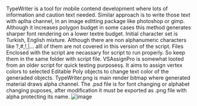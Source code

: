 TypeWriter is a tool for mobile contend development where lots of information and caution text needed. Similar approach is to write those text with aplha channel, in an image editting package like photoshop or gimp.
Although it increases polygon budget in some cases this method generates sharper font rendering on a lower textre budget.
Initial character set is Turkish, English mixture. Although there are  non alphanumeric characters like ?,#,!,|...  alll of them are not covered in this version of the script.
Files Enclosed with the script are necassary for script to run properly. So keep them in the same folder with script file.
VSAssignPro is somewhat looted from an older script for quick testing purposesş. It aims to assign vertex colors to selected Editable Poly objects to change text color of the generaded objects.
TypeWriter.png is main render bitmap where generated material draws alpha channel.
The .psd file is for font changing or alphabet changing puposes, after modification it must be exported as .png file with alpha protecting its name.
![image](https://github.com/user-attachments/assets/9f00f76a-275c-4e4f-a821-5ad4f4368870)
